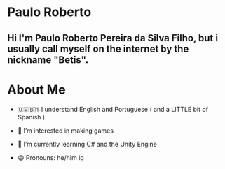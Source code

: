 # Paulo Roberto 

## Hi I'm Paulo Roberto Pereira da Silva Filho, but i usually call myself on the internet by the nickname "Betis".

# About Me

- 🇺🇲🇧🇷 I understand English and Portuguese ( and a LITTLE bit of Spanish )

- 👀 I’m interested in making games

- 🌱 I’m currently learning C# and the Unity Engine  

- 😄 Pronouns: he/him ig

<!---
betisbrinedev/betisbrinedev is a ✨ special ✨ repository because its `README.md` (this file) appears on your GitHub profile.
You can click the Preview link to take a look at your changes.
--->
